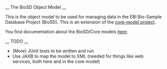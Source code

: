   __ The BioSD Object Model __ 

This is the object model to be used for managing data in the EBI Bio-Sample Database Project (BioSD). This is an 
extension of the [core-model project](https://github.com/EBIBioSamples/core_model).

You find documentation about the BioSD/Core models [here](http://bar.ebi.ac.uk:8080/trac/wiki/ESD/NewFGObjectModel).

  __ TODO __ 

* (More) JUnit tests to be written and run
* Use JAXB to map the model to XML (needed for things like web services, both here and in the core model)

  
